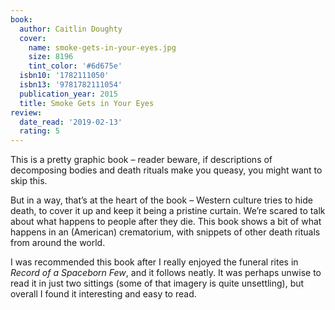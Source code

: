 ```yaml
---
book:
  author: Caitlin Doughty
  cover:
    name: smoke-gets-in-your-eyes.jpg
    size: 8196
    tint_color: '#6d675e'
  isbn10: '1782111050'
  isbn13: '9781782111054'
  publication_year: 2015
  title: Smoke Gets in Your Eyes
review:
  date_read: '2019-02-13'
  rating: 5
---
```


This is a pretty graphic book – reader beware, if descriptions of decomposing bodies and death rituals make you queasy, you might want to skip this.

But in a way, that’s at the heart of the book – Western culture tries to hide death, to cover it up and keep it being a pristine curtain. We’re scared to talk about what happens to people after they die. This book shows a bit of what happens in an (American) crematorium, with snippets of other death rituals from around the world.

I was recommended this book after I really enjoyed the funeral rites in *Record of a Spaceborn Few*, and it follows neatly. It was perhaps unwise to read it in just two sittings (some of that imagery is quite unsettling), but overall I found it interesting and easy to read.